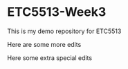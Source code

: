 # ETC5513-Week3

This is my demo repository for ETC5513

Here are some more edits

Here some extra special edits